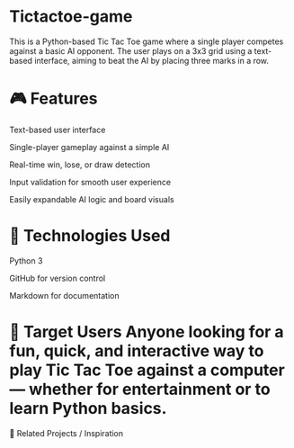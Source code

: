 # Tictactoe-game
This is a Python-based Tic Tac Toe game where a single player competes against a basic AI opponent. The user plays on a 3x3 grid using a text-based interface, aiming to beat the AI by placing three marks in a row.

# 🎮 Features

Text-based user interface

Single-player gameplay against a simple AI

Real-time win, lose, or draw detection

Input validation for smooth user experience

Easily expandable AI logic and board visuals

# 🔧 Technologies Used

Python 3

GitHub for version control

Markdown for documentation

# 👥 Target Users Anyone looking for a fun, quick, and interactive way to play Tic Tac Toe against a computer — whether for entertainment or to learn Python basics.

🔗 Related Projects / Inspiration
